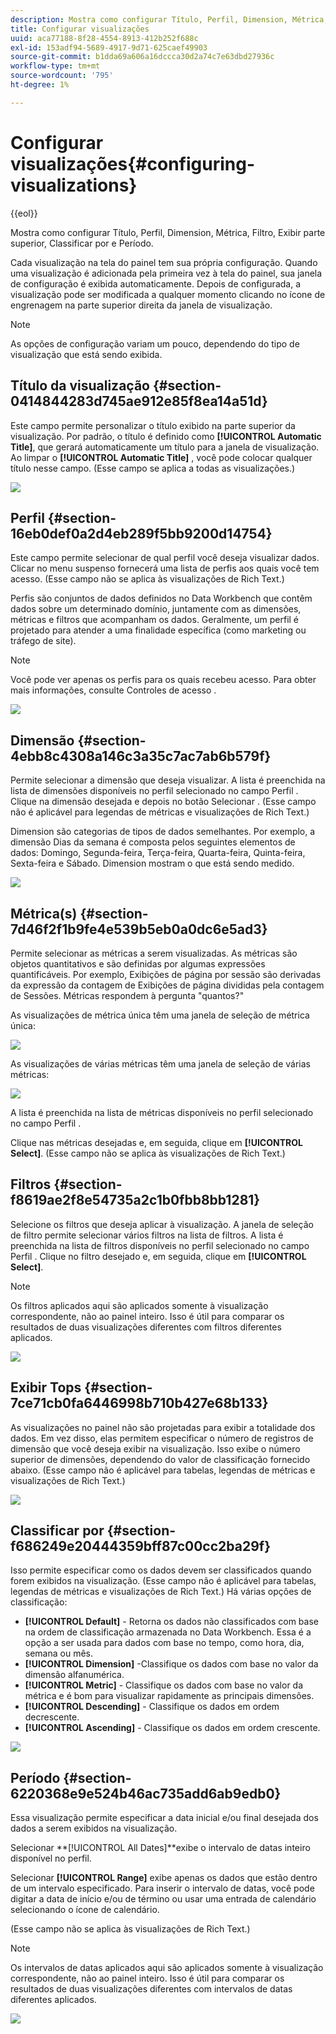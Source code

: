 ```yaml
---
description: Mostra como configurar Título, Perfil, Dimension, Métrica, Filtro, Exibir parte superior, Classificar por e Período.
title: Configurar visualizações
uuid: aca77188-8f28-4554-8913-412b252f688c
exl-id: 153adf94-5689-4917-9d71-625caef49903
source-git-commit: b1dda69a606a16dccca30d2a74c7e63dbd27936c
workflow-type: tm+mt
source-wordcount: '795'
ht-degree: 1%

---
```


# Configurar visualizações{#configuring-visualizations}

{{eol}}

Mostra como configurar Título, Perfil, Dimension, Métrica, Filtro, Exibir parte superior, Classificar por e Período.

Cada visualização na tela do painel tem sua própria configuração. Quando uma visualização é adicionada pela primeira vez à tela do painel, sua janela de configuração é exibida automaticamente. Depois de configurada, a visualização pode ser modificada a qualquer momento clicando no ícone de engrenagem na parte superior direita da janela de visualização.

>[!NOTE]
>
>As opções de configuração variam um pouco, dependendo do tipo de visualização que está sendo exibida.

## Título da visualização {#section-0414844283d745ae912e85f8ea14a51d}

Este campo permite personalizar o título exibido na parte superior da visualização. Por padrão, o título é definido como **[!UICONTROL Automatic Title]**, que gerará automaticamente um título para a janela de visualização. Ao limpar o **[!UICONTROL Automatic Title]** , você pode colocar qualquer título nesse campo. (Esse campo se aplica a todas as visualizações.)

![](assets/title.png)

## Perfil {#section-16eb0def0a2d4eb289f5bb9200d14754}

Este campo permite selecionar de qual perfil você deseja visualizar dados. Clicar no menu suspenso fornecerá uma lista de perfis aos quais você tem acesso. (Esse campo não se aplica às visualizações de Rich Text.)

Perfis são conjuntos de dados definidos no Data Workbench que contêm dados sobre um determinado domínio, juntamente com as dimensões, métricas e filtros que acompanham os dados. Geralmente, um perfil é projetado para atender a uma finalidade específica (como marketing ou tráfego de site).

>[!NOTE]
>
>Você pode ver apenas os perfis para os quais recebeu acesso. Para obter mais informações, consulte Controles de acesso .

![](assets/profile.png)

## Dimensão {#section-4ebb8c4308a146c3a35c7ac7ab6b579f}

Permite selecionar a dimensão que deseja visualizar. A lista é preenchida na lista de dimensões disponíveis no perfil selecionado no campo Perfil . Clique na dimensão desejada e depois no botão Selecionar . (Esse campo não é aplicável para legendas de métricas e visualizações de Rich Text.)

Dimension são categorias de tipos de dados semelhantes. Por exemplo, a dimensão Dias da semana é composta pelos seguintes elementos de dados: Domingo, Segunda-feira, Terça-feira, Quarta-feira, Quinta-feira, Sexta-feira e Sábado. Dimension mostram o que está sendo medido.

![](assets/dimension.png)

## Métrica(s) {#section-7d46f2f1b9fe4e539b5eb0a0dc6e5ad3}

Permite selecionar as métricas a serem visualizadas. As métricas são objetos quantitativos e são definidas por algumas expressões quantificáveis. Por exemplo, Exibições de página por sessão são derivadas da expressão da contagem de Exibições de página divididas pela contagem de Sessões. Métricas respondem à pergunta &quot;quantos?&quot;

As visualizações de métrica única têm uma janela de seleção de métrica única:

![](assets/metrics2.png)

As visualizações de várias métricas têm uma janela de seleção de várias métricas:

![](assets/metrics.png)

A lista é preenchida na lista de métricas disponíveis no perfil selecionado no campo Perfil .

Clique nas métricas desejadas e, em seguida, clique em **[!UICONTROL Select]**. (Esse campo não se aplica às visualizações de Rich Text.)

## Filtros {#section-f8619ae2f8e54735a2c1b0fbb8bb1281}

Selecione os filtros que deseja aplicar à visualização. A janela de seleção de filtro permite selecionar vários filtros na lista de filtros. A lista é preenchida na lista de filtros disponíveis no perfil selecionado no campo Perfil . Clique no filtro desejado e, em seguida, clique em **[!UICONTROL Select]**.

>[!NOTE]
>
>Os filtros aplicados aqui são aplicados somente à visualização correspondente, não ao painel inteiro. Isso é útil para comparar os resultados de duas visualizações diferentes com filtros diferentes aplicados.

![](assets/filter.png)

## Exibir Tops {#section-7ce71cb0fa6446998b710b427e68b133}

As visualizações no painel não são projetadas para exibir a totalidade dos dados. Em vez disso, elas permitem especificar o número de registros de dimensão que você deseja exibir na visualização. Isso exibe o número superior de dimensões, dependendo do valor de classificação fornecido abaixo. (Esse campo não é aplicável para tabelas, legendas de métricas e visualizações de Rich Text.)

![](assets/display_top.png)

## Classificar por {#section-f686249e20444359bff87c00cc2ba29f}

Isso permite especificar como os dados devem ser classificados quando forem exibidos na visualização. (Esse campo não é aplicável para tabelas, legendas de métricas e visualizações de Rich Text.) Há várias opções de classificação:

* **[!UICONTROL Default]** - Retorna os dados não classificados com base na ordem de classificação armazenada no Data Workbench. Essa é a opção a ser usada para dados com base no tempo, como hora, dia, semana ou mês.
* **[!UICONTROL Dimension]** -Classifique os dados com base no valor da dimensão alfanumérica.
* **[!UICONTROL Metric]** - Classifique os dados com base no valor da métrica e é bom para visualizar rapidamente as principais dimensões.
* **[!UICONTROL Descending]** - Classifique os dados em ordem decrescente.
* **[!UICONTROL Ascending]** - Classifique os dados em ordem crescente.

![](assets/sort_by.png)

## Período {#section-6220368e9e524b46ac735add6ab9edb0}

Essa visualização permite especificar a data inicial e/ou final desejada dos dados a serem exibidos na visualização.

Selecionar **[!UICONTROL All Dates]**exibe o intervalo de datas inteiro disponível no perfil.

Selecionar **[!UICONTROL Range]** exibe apenas os dados que estão dentro de um intervalo especificado. Para inserir o intervalo de datas, você pode digitar a data de início e/ou de término ou usar uma entrada de calendário selecionando o ícone de calendário.

(Esse campo não se aplica às visualizações de Rich Text.)

>[!NOTE]
>
>Os intervalos de datas aplicados aqui são aplicados somente à visualização correspondente, não ao painel inteiro. Isso é útil para comparar os resultados de duas visualizações diferentes com intervalos de datas diferentes aplicados.

![](assets/time_period.png)
